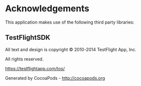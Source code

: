 # Acknowledgements
This application makes use of the following third party libraries:

## TestFlightSDK

All text and design is copyright © 2010-2014 TestFlight App, Inc.

All rights reserved.

https://testflightapp.com/tos/

Generated by CocoaPods - http://cocoapods.org
